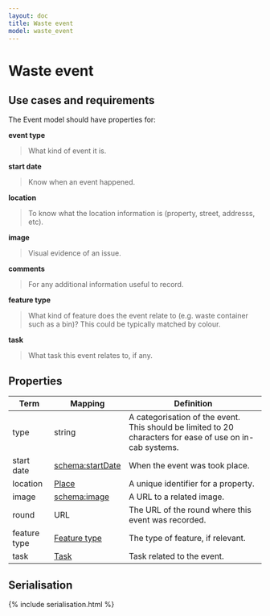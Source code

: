 ```yaml
---
layout: doc
title: Waste event
model: waste_event
---
```


# Waste event

## Use cases and requirements

The Event model should have properties for:

**event type**

> What kind of event it is.

**start date**

> Know when an event happened.

**location**

> To know what the location information is (property, street, addresss, etc).

**image**

> Visual evidence of an issue.

**comments**

> For any additional information useful to record.

**feature type**

> What kind of feature does the event relate to (e.g. waste container such as a bin)? This could be typically matched by colour.

**task**

> What task this event relates to, if any.


## Properties

Term     | Mapping | Definition
---------|---------|-----------
type | string | A categorisation of the event. This should be limited to 20 characters for ease of use on in-cab systems.
start date | [schema:startDate](https://schema.org/startDate) | When the event was took place.
location | [Place](place.html) | A unique identifier for a property.
image | [schema:image](https://schema.org/image) | A URL to a related image.
round | URL | The URL of the round where this event was recorded.
feature type | [Feature type](feature-type.html) | The type of feature, if relevant.
task | [Task](task.html) | Task related to the event.

## Serialisation

{% include serialisation.html %}



